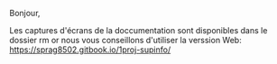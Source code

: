 Bonjour,

Les captures d'écrans de la doccumentation sont disponibles dans le dossier rm or nous vous conseillons d'utiliser la verssion Web:
https://sprag8502.gitbook.io/1proj-supinfo/